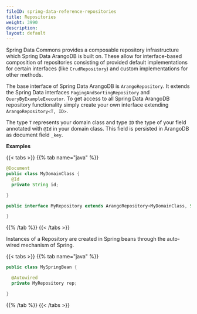 ```yaml
---
fileID: spring-data-reference-repositories
title: Repositories
weight: 3990
description: 
layout: default
---
```

Spring Data Commons provides a composable repository infrastructure which Spring Data ArangoDB is built on. These allow for interface-based composition of repositories consisting of provided default implementations for certain interfaces (like `CrudRepository`) and custom implementations for other methods.

The base interface of Spring Data ArangoDB is `ArangoRepository`. It extends the Spring Data interfaces `PagingAndSortingRepository` and `QueryByExampleExecutor`. To get access to all Spring Data ArangoDB repository functionality simply create your own interface extending `ArangoRepository<T, ID>`.

The type `T` represents your domain class and type `ID` the type of your field annotated with `@Id` in your domain class. This field is persisted in ArangoDB as document field `_key`.

**Examples**

{{< tabs >}}
{{% tab name="java" %}}
```java
@Document
public class MyDomainClass {
  @Id
  private String id;

}

public interface MyRepository extends ArangoRepository<MyDomainClass, String> {

}
```
{{% /tab %}}
{{< /tabs >}}

Instances of a Repository are created in Spring beans through the auto-wired mechanism of Spring.

{{< tabs >}}
{{% tab name="java" %}}
```java
public class MySpringBean {

  @Autowired
  private MyRepository rep;

}
```
{{% /tab %}}
{{< /tabs >}}
